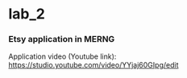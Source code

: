 # lab_2

### Etsy application in MERNG

Application video (Youtube link): https://studio.youtube.com/video/YYjaj60GIpg/edit
